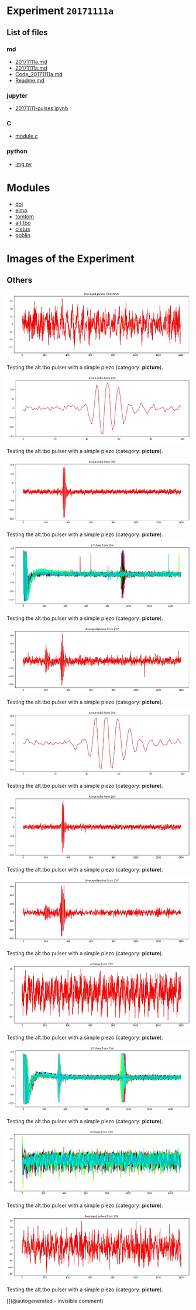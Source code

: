 # Experiment `20171111a`

## List of files

### md

* [20171111a.md](/include/experiments/auto/20171111a.md)
* [20171111a.md](/gitbook/exp/20171111a.md)
* [Code_20171111a.md](/include/experiments/auto/Code_20171111a.md)
* [Readme.md](/alt.tbo/20171111a/Readme.md)


### jupyter

* [20171111-pulses.ipynb](/alt.tbo/20171111a/20171111-pulses.ipynb)


### C

* [module.c](/alt.tbo/20171111a/module.c)


### python

* [img.py](/alt.tbo/20171111a/img.py)





# Modules

* [doj](/doj/)
* [elmo](/elmo/)
* [tomtom](/tomtom/)
* [alt.tbo](/alt.tbo/)
* [cletus](/cletus/)
* [goblin](/goblin/)




# Images of the Experiment

## Others

![](/alt.tbo/20171111a/Pulses_average_50Vb.jpg)

Testing the alt.tbo pulser with a simple piezo (category: __picture__).

![](/alt.tbo/20171111a/Pulses_details_focus_25V.jpg)

Testing the alt.tbo pulser with a simple piezo (category: __picture__).

![](/alt.tbo/20171111a/Pulses_details_75V.jpg)

Testing the alt.tbo pulser with a simple piezo (category: __picture__).

![](/alt.tbo/20171111a/Pulses_25V.jpg)

Testing the alt.tbo pulser with a simple piezo (category: __picture__).

![](/alt.tbo/20171111a/Pulses_average_25V.jpg)

Testing the alt.tbo pulser with a simple piezo (category: __picture__).

![](/alt.tbo/20171111a/Pulses_details_focus_75V.jpg)

Testing the alt.tbo pulser with a simple piezo (category: __picture__).

![](/alt.tbo/20171111a/Pulses_details_25V.jpg)

Testing the alt.tbo pulser with a simple piezo (category: __picture__).

![](/alt.tbo/20171111a/Pulses_average_75V.jpg)

Testing the alt.tbo pulser with a simple piezo (category: __picture__).

![](/alt.tbo/20171111a/Pulses_details_50V.jpg)

Testing the alt.tbo pulser with a simple piezo (category: __picture__).

![](/alt.tbo/20171111a/Pulses_75V.jpg)

Testing the alt.tbo pulser with a simple piezo (category: __picture__).

![](/alt.tbo/20171111a/Pulses_50V.jpg)

Testing the alt.tbo pulser with a simple piezo (category: __picture__).

![](/alt.tbo/20171111a/Pulses_average_50V.jpg)

Testing the alt.tbo pulser with a simple piezo (category: __picture__).










[](@autogenerated - invisible comment)